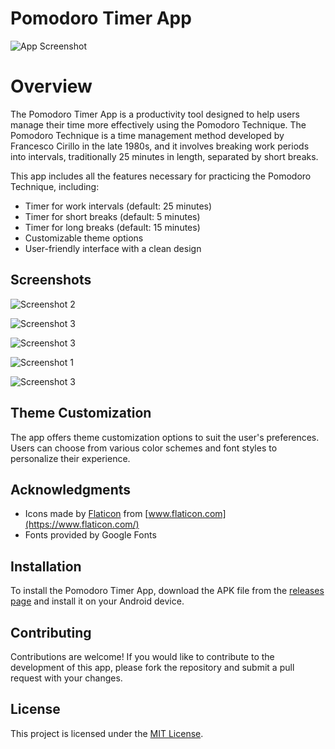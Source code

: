 # Pomodoro Timer App

![App Screenshot](app/src/main/ic_launcher-playstore.png)

# Overview

The Pomodoro Timer App is a productivity tool designed to help users manage their time more effectively using the Pomodoro Technique. The Pomodoro Technique is a time management method developed by Francesco Cirillo in the late 1980s, and it involves breaking work periods into intervals, traditionally 25 minutes in length, separated by short breaks.

This app includes all the features necessary for practicing the Pomodoro Technique, including:

- Timer for work intervals (default: 25 minutes)
- Timer for short breaks (default: 5 minutes)
- Timer for long breaks (default: 15 minutes)
- Customizable theme options
- User-friendly interface with a clean design

## Screenshots

![Screenshot 2](screenshots/WhatsApp%20Image%202024-04-29%20at%2012.50.02%20PM.jpeg)

![Screenshot 3](screenshots/WhatsApp%20Image%202024-04-29%20at%2012.50.03%20PM%20(1).jpeg)

![Screenshot 3](screenshots/WhatsApp%20Image%202024-04-29%20at%2012.50.03%20PM.jpeg)

![Screenshot 1](screenshots/WhatsApp%20Image%202024-04-29%20at%2012.50.02%20PM%20(1).jpeg)

![Screenshot 3](screenshots/WhatsApp%20Image%202024-04-29%20at%2012.50.04%20PM.jpeg)

## Theme Customization

The app offers theme customization options to suit the user's preferences. Users can choose from various color schemes and font styles to personalize their experience.

## Acknowledgments

- Icons made by [Flaticon](https://www.flaticon.com/) from [www.flaticon.com](https://www.flaticon.com/)
- Fonts provided by Google Fonts

## Installation

To install the Pomodoro Timer App, download the APK file from the [releases page](https://github.com/your-username/pomodoro-timer/releases) and install it on your Android device.

## Contributing

Contributions are welcome! If you would like to contribute to the development of this app, please fork the repository and submit a pull request with your changes.

## License

This project is licensed under the [MIT License](https://opensource.org/license/mit).

